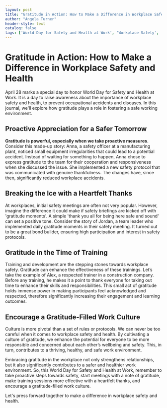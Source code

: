```yaml
---
layout: post
title: "Gratitude in Action: How to Make a Difference in Workplace Safety and Health"
author: "Angela Turner"
header-style: text
catalog: false
tags: ['World Day for Safety and Health at Work', 'Workplace Safety', 'Gratitude', 'Workplace Culture', 'Health and Safety', 'Proactive Measures', 'Employee Wellbeing']
---
```


# Gratitude in Action: How to Make a Difference in Workplace Safety and Health

April 28 marks a special day to honor World Day for Safety and Health at Work. It is a day to raise awareness about the importance of workplace safety and health, to prevent occupational accidents and diseases. In this journal, we'll explore how gratitude plays a role in fostering a safe working environment.

## Proactive Appreciation for a Safer Tomorrow

**Gratitude is powerful, especially when we take proactive measures.** Consider this made-up story: Anna, a safety officer at a manufacturing plant, noticed small equipment irregularities that could lead to a potential accident. Instead of waiting for something to happen, Anna chose to express gratitude to the team for their cooperation and responsiveness when she discussed the issue. She implemented a new safety protocol that was communicated with genuine thankfulness. The changes have, since then, significantly reduced workplace accidents.

## Breaking the Ice with a Heartfelt Thanks

At workplaces, initial safety meetings are often not very popular. However, imagine the difference it could make if safety briefings are kicked off with 'gratitude moments'. A simple 'thank you all for being here safe and sound' can set a positive tone. Consider the story of Jordan, a team leader who implemented daily gratitude moments in their safety meeting. It turned out to be a great bond builder, ensuring high participation and interest in safety protocols.

## Gratitude in the Time of Training

Training and development are the stepping stones towards workplace safety. Gratitude can enhance the effectiveness of these trainings. Let’s take the example of Alex, a respected trainer in a construction company. Before any training, he makes it a point to thank everyone for taking out time to enhance their skills and responsibilities. This small act of gratitude holds immense power in making participants feel acknowledged and respected, therefore significantly increasing their engagement and learning outcomes.

## Encourage a Gratitude-Filled Work Culture

Culture is more pivotal than a set of rules or protocols. We can never be too careful when it comes to workplace safety and health. By cultivating a culture of gratitude, we enhance the potential for everyone to be more responsible and concerned about each other’s wellbeing and safety. This, in turn, contributes to a thriving, healthy, and safe work environment.

Embracing gratitude in the workplace not only strengthens relationships, but it also significantly contributes to a safer and healthier work environment. So, this World Day for Safety and Health at Work, remember to take proactive steps towards safety, start meetings with a note of gratitude, make training sessions more effective with a heartfelt thanks, and encourage a gratitude-filled work culture.

Let's press forward together to make a difference in workplace safety and health.
